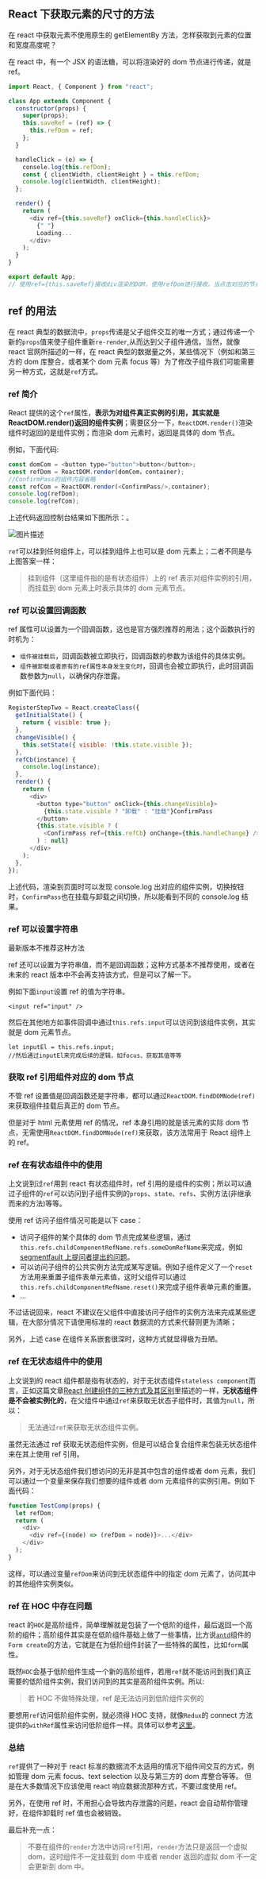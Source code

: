 ## React 下获取元素的尺寸的方法

在 react 中获取元素不使用原生的 getElementBy 方法，怎样获取到元素的位置和宽度高度呢？

在 react 中，有一个 JSX 的语法糖，可以将渲染好的 dom 节点进行传递，就是 ref。

```js
import React, { Component } from "react";

class App extends Component {
  constructor(props) {
    super(props);
    this.saveRef = (ref) => {
      this.refDom = ref;
    };
  }

  handleClick = (e) => {
    consele.log(this.refDom);
    const { clientWidth, clientHeight } = this.refDom;
    console.log(clientWidth, clientHeight);
  };

  render() {
    return (
      <div ref={this.saveRef} onClick={this.handleClick}>
        {" "}
        Loading...
      </div>
    );
  }
}

export default App;
// 使用ref={this.saveRef}接收div渲染的DOM，使用refDom进行接收。当点击对应的节点，就可以得到这个对象。
```

## ref 的用法

在 react 典型的数据流中，`props`传递是父子组件交互的唯一方式；通过传递一个新的`props`值来使子组件重新`re-render`,从而达到父子组件通信。当然，就像 react 官网所描述的一样，在 react 典型的数据量之外，某些情况下（例如和第三方的 dom 库整合，或者某个 dom 元素 focus 等）为了修改子组件我们可能需要另一种方式，这就是`ref`方式。

### ref 简介

React 提供的这个`ref`属性，**表示为对组件真正实例的引用，其实就是 ReactDOM.render()返回的组件实例**；需要区分一下，`ReactDOM.render()`渲染组件时返回的是组件实例；而渲染 dom 元素时，返回是具体的 dom 节点。

例如，下面代码:

```js
const domCom = <button type="button">button</button>;
const refDom = ReactDOM.render(domCom，container);
//ConfirmPass的组件内容省略
const refCom = ReactDOM.render(<ConfirmPass/>,container);
console.log(refDom);
console.log(refCom);
```

上述代码返回控制台结果如下图所示：。

![图片描述](https://segmentfault.com/img/bVKvsR?w=1464&h=348)

`ref`可以挂到任何组件上，可以挂到组件上也可以是 dom 元素上；二者不同是与上图答案一样：

> 挂到组件（这里组件指的是有状态组件）上的 ref 表示对组件实例的引用，而挂载到 dom 元素上时表示具体的 dom 元素节点。

### ref 可以设置回调函数

ref 属性可以设置为一个回调函数，这也是官方强烈推荐的用法；这个函数执行的时机为：

- `组件被挂载后`，回调函数被立即执行，回调函数的参数为该组件的具体实例。
- `组件被卸载或者原有的ref属性本身发生变化时`，回调也会被立即执行，此时回调函数参数为`null`，以确保内存泄露。

例如下面代码：

```js
RegisterStepTwo = React.createClass({
  getInitialState() {
    return { visible: true };
  },
  changeVisible() {
    this.setState({ visible: !this.state.visible });
  },
  refCb(instance) {
    console.log(instance);
  },
  render() {
    return (
      <div>
        <button type="button" onClick={this.changeVisible}>
          {this.state.visible ? "卸载" : "挂载"}ConfirmPass
        </button>
        {this.state.visible ? (
          <ConfirmPass ref={this.refCb} onChange={this.handleChange} />
        ) : null}
      </div>
    );
  },
});
```

上述代码，渲染到页面时可以发现 console.log 出对应的组件实例，切换按钮时，`ConfirmPass`也在挂载与卸载之间切换，所以能看到不同的 console.log 结果。

### ref 可以设置字符串

最新版本不推荐这种方法

ref 还可以设置为字符串值，而不是回调函数；这种方式基本不推荐使用，或者在未来的 react 版本中不会再支持该方式，但是可以了解一下。

例如下面`input`设置 ref 的值为字符串。

```
<input ref="input" />
```

然后在其他地方如事件回调中通过`this.refs.input`可以访问到该组件实例，其实就是 dom 元素节点。

```
let inputEl = this.refs.input;
//然后通过inputEl来完成后续的逻辑，如focus、获取其值等等
```

### 获取 ref 引用组件对应的 dom 节点

不管 ref 设置值是回调函数还是字符串，都可以通过`ReactDOM.findDOMNode(ref)`来获取组件挂载后真正的 dom 节点。

但是对于 html 元素使用 ref 的情况，ref 本身引用的就是该元素的实际 dom 节点，无需使用`ReactDOM.findDOMNode(ref)`来获取，该方法常用于 React 组件上的 ref。

### ref 在有状态组件中的使用

上文说到过`ref`用到 react 有状态组件时，ref 引用的是组件的实例；所以可以通过子组件的`ref`可以访问到子组件实例的`props`、`state`、`refs`、实例方法(非继承而来的方法)等等。

使用 ref 访问子组件情况可能是以下 case：

- 访问子组件的某个具体的 dom 节点完成某些逻辑，通过`this.refs.childComponentRefName.refs.someDomRefName`来完成，例如[segmentfault 上提问者提出的问题](https://segmentfault.com/q/1010000006253845/a-1020000008661267)。
- 可以访问子组件的公共实例方法完成某写逻辑。例如子组件定义了一个`reset`方法用来重置子组件表单元素值，这时父组件可以通过`this.refs.childComponentRefName.reset()`来完成子组件表单元素的重置。
- ...

不过话说回来，react 不建议在父组件中直接访问子组件的实例方法来完成某些逻辑，在大部分情况下请使用标准的 react 数据流的方式来代替则更为清晰；

另外，上述 case 在组件关系嵌套很深时，这种方式就显得极为丑陋。

### ref 在无状态组件中的使用

上文说到的 react 组件都是指有状态的，对于无状态组件`stateless component`而言，正如这篇文章[React 创建组件的三种方式及其区别](http://www.cnblogs.com/wonyun/p/5930333.html)里描述的一样，**无状态组件是不会被实例化的**，在父组件中通过`ref`来获取无状态子组件时，其值为`null`，所以：

> 无法通过`ref`来获取无状态组件实例。

虽然无法通过 ref 获取无状态组件实例，但是可以结合复合组件来包装无状态组件来在其上使用 ref 引用。

另外，对于无状态组件我们想访问的无非是其中包含的组件或者 dom 元素，我们可以通过一个变量来保存我们想要的组件或者 dom 元素组件的实例引用。例如下面代码：

```js
function TestComp(props) {
  let refDom;
  return (
    <div>
      <div ref={(node) => (refDom = node)}>...</div>
    </div>
  );
}
```

这样，可以通过变量`refDom`来访问到无状态组件中的指定 dom 元素了，访问其中的其他组件实例类似。

### ref 在 HOC 中存在问题

react 的`HOC`是高阶组件，简单理解就是包装了一个低阶的组件，最后返回一个高阶的组件；高阶组件其实是在低阶组件基础上做了一些事情，比方说[`antd`](https://ant.design/docs/react/introduce-cn)组件的`Form create`的方法，它就是在为低阶组件封装了一些特殊的属性，比如`form`属性。

既然`HOC`会基于低阶组件生成一个新的高阶组件，若用`ref`就不能访问到我们真正需要的低阶组件实例，我们访问到的其实是高阶组件实例。所以:

> 若 HOC 不做特殊处理，ref 是无法访问到低阶组件实例的

要想用`ref`访问低阶组件实例，就必须得 HOC 支持，就像`Redux`的 connect 方法提供的`withRef`属性来访问低阶组件一样。具体可以参考[这里](https://segmentfault.com/a/1190000008112017#articleHeader12)。

### 总结

`ref`提供了一种对于 react 标准的数据流不太适用的情况下组件间交互的方式，例如管理 dom 元素 focus、text selection 以及与第三方的 dom 库整合等等。 但是在大多数情况下应该使用 react 响应数据流那种方式，不要过度使用 ref。

另外，在使用 ref 时，不用担心会导致内存泄露的问题，react 会自动帮你管理好，在组件卸载时 ref 值也会被销毁。

最后补充一点：

> 不要在组件的`render`方法中访问`ref`引用，`render`方法只是返回一个虚拟 dom，这时组件不一定挂载到 dom 中或者 render 返回的虚拟 dom 不一定会更新到 dom 中。

